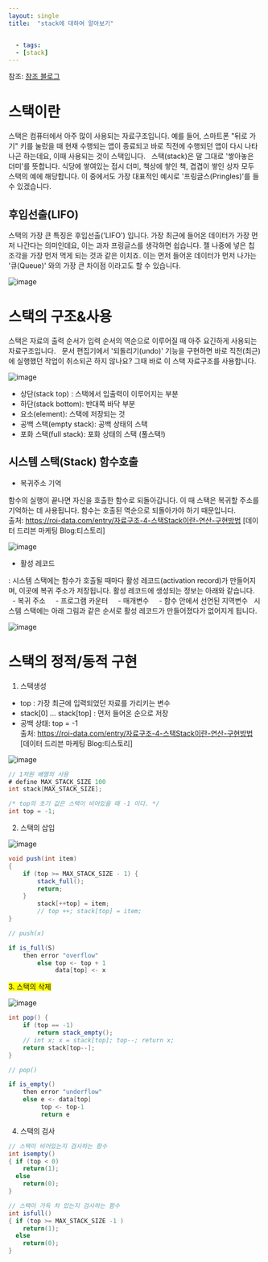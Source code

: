 ```yaml
---
layout: single
title:  "stack에 대하여 알아보기"


  - tags:
  - [stack]
---
```

참조: [참조 블로그](https://roi-data.com/entry/%EC%9E%90%EB%A3%8C%EA%B5%AC%EC%A1%B0-4-%EC%8A%A4%ED%83%9DStack%EC%9D%B4%EB%9E%80-%EC%97%B0%EC%82%B0-%EA%B5%AC%ED%98%84%EB%B0%A9%EB%B2%95)


# 스택이란
스택은 컴퓨터에서 아주 많이 사용되는 자료구조입니다. 예를 들어, 스마트폰 "뒤로 가기" 키를 눌렀을 때 현재 수행되는 앱이 종료되고 바로 직전에 수행되던 앱이 다시 나타나곤 하는데요, 이때 사용되는 것이 스택입니다.
 
스택(stack)은 말 그대로 '쌓아놓은 더미'를 뜻합니다. 식당에 쌓여있는 접시 더미, 책상에 쌓인 책, 겹겹이 쌓인 상자 모두 스택의 예에 해당합니다. 이 중에서도 가장 대표적인 예시로 '프링글스(Pringles)'를 들 수 있겠습니다.


## 후입선출(LIFO)
스택의 가장 큰 특징은 후입선출('LIFO') 입니다. 가장 최근에 들어온 데이터가 가장 먼저 나간다는 의미인데요, 이는 과자 프링글스를 생각하면 쉽습니다. 젤 나중에 넣은 칩 조각을 가장 먼저 먹게 되는 것과 같은 이치죠. 이는 먼저 들어온 데이터가 먼저 나가는 '큐(Queue)' 와의 가장 큰 차이점 이라고도 할 수 있습니다.


![image](https://img1.daumcdn.net/thumb/R1280x0/?scode=mtistory2&fname=https%3A%2F%2Fblog.kakaocdn.net%2Fdn%2Fn4EIX%2FbtrAghznXbY%2FqoO3rvbtvPdsUWyXPgzzZK%2Fimg.png)

# 스택의 구조&사용
스택은 자료의 출력 순서가 입력 순서의 역순으로 이루어질 때 아주 요긴하게 사용되는 자료구조입니다.
 
문서 편집기에서 '되돌리기(undo)' 기능을 구현하면 바로 직전(최근)에 실행했던 작업이 취소되곤 하지 않나요? 그때 바로 이 스택 자료구조를 사용합니다.

![image](https://img1.daumcdn.net/thumb/R1280x0/?scode=mtistory2&fname=https%3A%2F%2Fblog.kakaocdn.net%2Fdn%2Fb1j1EP%2FbtrAcWiIeeQ%2FPAUT9taBoi7hkhJh4O5160%2Fimg.png)

- 상단(stack top) : 스택에서 입출력이 이루어지는 부분
- 하단(stack bottom): 반대쪽 바닥 부분
- 요소(element): 스택에 저장되는 것
- 공백 스택(empty stack): 공백 상태의 스택
- 포화 스택(full stack): 포화 상태의 스택 (풀스택!)

##  시스템 스택(Stack) 함수호출
- 복귀주소 기억

함수의 실행이 끝나면 자신을 호출한 함수로 되돌아갑니다. 이 때 스택은 복귀할 주소를 기억하는 데 사용됩니다. 함수는 호출된 역순으로 되돌아가야 하기 때문입니다.</br>
출처: https://roi-data.com/entry/자료구조-4-스택Stack이란-연산-구현방법 [데이터 드리븐 마케팅 Blog:티스토리]

![image](https://img1.daumcdn.net/thumb/R1280x0/?scode=mtistory2&fname=https%3A%2F%2Fblog.kakaocdn.net%2Fdn%2FbMm2iu%2FbtrAj4T8TpU%2FOEhnWi385M55WeYxC71yD1%2Fimg.png)

- 활성 레코드

: 시스템 스택에는 함수가 호출될 때마다 활성 레코드(activation record)가 만들어지며, 이곳에 복귀 주소가 저장됩니다. 활성 레코드에 생성되는 정보는 아래와 같습니다.
    - 복귀 주소
    - 프로그램 카운터
    - 매개변수
    - 함수 안에서 선언된 지역변수
 
시스템 스택에는 아래 그림과 같은 순서로 활성 레코드가 만들어졌다가 없어지게 됩니다. 

![image](https://img1.daumcdn.net/thumb/R1280x0/?scode=mtistory2&fname=https%3A%2F%2Fblog.kakaocdn.net%2Fdn%2FbVeaf3%2FbtrAmzMUKcM%2F6ByJF3jYc32YUrqdB6fQ4K%2Fimg.png)

# 스택의 정적/동적 구현

1. 스택생성
- top : 가장 최근에 입력되었던 자료를 가리키는 변수
- stack[0] ... stack[top] : 먼저 들어온 순으로 저장
- 공백 상태: top = -1
</br>출처: https://roi-data.com/entry/자료구조-4-스택Stack이란-연산-구현방법 [데이터 드리븐 마케팅 Blog:티스토리]

![image](https://img1.daumcdn.net/thumb/R1280x0/?scode=mtistory2&fname=https%3A%2F%2Fblog.kakaocdn.net%2Fdn%2Fcxzell%2FbtrAgosSY4Q%2F8Zy8dO5djGE777aouIU8c1%2Fimg.png)


```java
// 1차원 배열의 사용
# define MAX_STACK_SIZE 100
int stack[MAX_STACK_SIZE];

/* top의 초기 값은 스택이 비어있을 때 -1 이다. */
int top = -1;
```

2. 스택의 삽입

![image](https://img1.daumcdn.net/thumb/R1280x0/?scode=mtistory2&fname=https%3A%2F%2Fblog.kakaocdn.net%2Fdn%2Fcc3ECe%2FbtrAmAyCbeo%2FXlmFSLB5Mk8gKxTgP7F6WK%2Fimg.png)

```java
void push(int item)
{
    if (top >= MAX_STACK_SIZE - 1) {
    	stack_full();
        return;
    }
    	stack[++top] = item;
        // top ++; stack[top] = item;
}

```
```java
// push(x)

if is_full(S)
	then error "overflow"
    	else top <- top + 1
    	     data[top] <- x
```

<span style="background-color:yellow">3. 스택의 삭제</span>



![image](https://img1.daumcdn.net/thumb/R1280x0/?scode=mtistory2&fname=https%3A%2F%2Fblog.kakaocdn.net%2Fdn%2Fc5HrJN%2FbtrAmGrTiwU%2FFEStXAXz6lIuELTtUTbENK%2Fimg.png)

```java
int pop() {
    if (top == -1)
    	return stack_empty();
    // int x; x = stack[top]; top--; return x;
    return stack[top--];
}

```
```java
// pop()

if is_empty()
    then error "underflow"
    else e <- data[top]
    	 top <- top-1
         return e

```

4. 스택의 검사

```java
// 스택이 비어있는지 검사하는 함수
int isempty()
{ if (top < 0)
    return(1);
  else
    return(0);
}
```

```java
// 스택이 가득 차 있는지 검사하는 함수
int isfull()
{ if (top >= MAX_STACK_SIZE -1 )
    return(1);
  else
    return(0);
}
```









